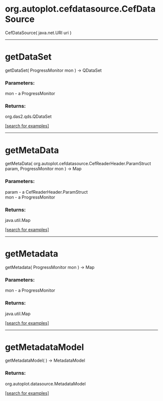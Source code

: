 # org.autoplot.cefdatasource.CefDataSource
CefDataSource( java.net.URI uri )


***
<a name="getDataSet"></a>
# getDataSet
getDataSet( ProgressMonitor mon ) &rarr; QDataSet



### Parameters:
mon - a ProgressMonitor

### Returns:
org.das2.qds.QDataSet


<a href="https://github.com/autoplot/dev/search?q=getDataSet&unscoped_q=getDataSet">[search for examples]</a>

***
<a name="getMetaData"></a>
# getMetaData
getMetaData( org.autoplot.cefdatasource.CefReaderHeader.ParamStruct param, ProgressMonitor mon ) &rarr; Map



### Parameters:
param - a CefReaderHeader.ParamStruct
<br>mon - a ProgressMonitor

### Returns:
java.util.Map


<a href="https://github.com/autoplot/dev/search?q=getMetaData&unscoped_q=getMetaData">[search for examples]</a>

***
<a name="getMetadata"></a>
# getMetadata
getMetadata( ProgressMonitor mon ) &rarr; Map



### Parameters:
mon - a ProgressMonitor

### Returns:
java.util.Map


<a href="https://github.com/autoplot/dev/search?q=getMetadata&unscoped_q=getMetadata">[search for examples]</a>

***
<a name="getMetadataModel"></a>
# getMetadataModel
getMetadataModel(  ) &rarr; MetadataModel



### Returns:
org.autoplot.datasource.MetadataModel


<a href="https://github.com/autoplot/dev/search?q=getMetadataModel&unscoped_q=getMetadataModel">[search for examples]</a>

